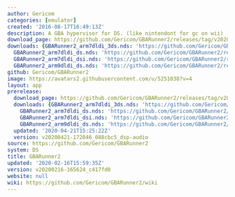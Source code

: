 ```yaml
---
author: Gericom
categories: [emulator]
created: '2016-08-17T16:49:13Z'
description: A GBA hypervisor for DS. (like nintendont for gc on wii)
download_page: https://github.com/Gericom/GBARunner2/releases/tag/v20200216-165624_c417fd0
downloads: {GBARunner2_arm7dldi_3ds.nds: 'https://github.com/Gericom/GBARunner2/releases/download/v20200216-165624_c417fd0/GBARunner2_arm7dldi_3ds.nds',
  GBARunner2_arm7dldi_ds.nds: 'https://github.com/Gericom/GBARunner2/releases/download/v20200216-165624_c417fd0/GBARunner2_arm7dldi_ds.nds',
  GBARunner2_arm7dldi_dsi.nds: 'https://github.com/Gericom/GBARunner2/releases/download/v20200216-165624_c417fd0/GBARunner2_arm7dldi_dsi.nds',
  GBARunner2_arm9dldi_ds.nds: 'https://github.com/Gericom/GBARunner2/releases/download/v20200216-165624_c417fd0/GBARunner2_arm9dldi_ds.nds'}
github: Gericom/GBARunner2
image: https://avatars2.githubusercontent.com/u/5251038?v=4
layout: app
prerelease:
  download_page: https://github.com/Gericom/GBARunner2/releases/tag/v20200421-172046_088cbc5_dsp-audio
  downloads: {GBARunner2_arm7dldi_3ds.nds: 'https://github.com/Gericom/GBARunner2/releases/download/v20200421-172046_088cbc5_dsp-audio/GBARunner2_arm7dldi_3ds.nds',
    GBARunner2_arm7dldi_ds.nds: 'https://github.com/Gericom/GBARunner2/releases/download/v20200421-172046_088cbc5_dsp-audio/GBARunner2_arm7dldi_ds.nds',
    GBARunner2_arm7dldi_dsi.nds: 'https://github.com/Gericom/GBARunner2/releases/download/v20200421-172046_088cbc5_dsp-audio/GBARunner2_arm7dldi_dsi.nds',
    GBARunner2_arm9dldi_ds.nds: 'https://github.com/Gericom/GBARunner2/releases/download/v20200421-172046_088cbc5_dsp-audio/GBARunner2_arm9dldi_ds.nds'}
  updated: '2020-04-21T15:25:22Z'
  version: v20200421-172046_088cbc5_dsp-audio
source: https://github.com/Gericom/GBARunner2
system: DS
title: GBARunner2
updated: '2020-02-16T15:59:35Z'
version: v20200216-165624_c417fd0
website: null
wiki: https://github.com/Gericom/GBARunner2/wiki
---
```

